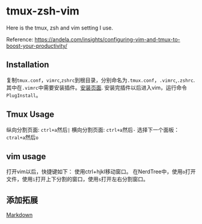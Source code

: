 # tmux-zsh-vim
Here is the tmux, zsh and vim setting I use. 

Reference: https://andela.com/insights/configuring-vim-and-tmux-to-boost-your-productivity/

## Installation
复制`tmux.conf`，`vimrc`,`zshrc`到根目录，分别命名为`.tmux.conf`，`.vimrc`,`.zshrc`.
其中在`.vimrc`中需要安装插件。[安装页面](https://github.com/junegunn/vim-plug#unix).
安装完插件以后进入vim，运行命令`PlugInstall`。

## Tmux Usage
纵向分割页面: `ctrl+a`然后`|`
横向分割页面: `ctrl+a`然后`-`
选择下一个面板： `ctral+a`然后`o`
## vim usage
打开vim以后，快捷键如下：
使用ctrl+hjkl移动窗口。
在NerdTree中，使用`o`打开文件，使用`i`打开上下分割的窗口，使用`s`打开左右分割窗口。

## 添加拓展
[Markdown](./markdown.preview)
